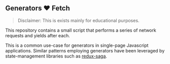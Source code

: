 ## Generators ❤️ Fetch

> Disclaimer: This is exists mainly for educational purposes.

This repository contains a small script that performs a series of network requests and yields after each.

This is a common use-case for generators in single-page Javascript applications. Similar patterns employing generators have been leveraged by state-management libraries such as [redux-saga](https://github.com/redux-saga/redux-saga).
